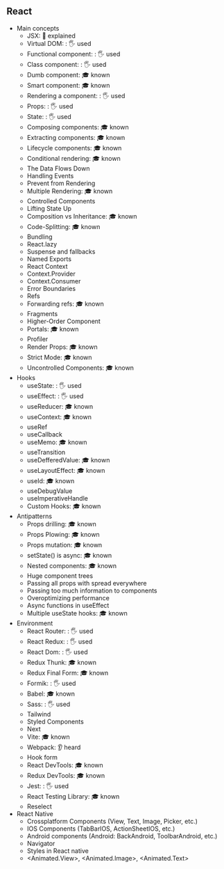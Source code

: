 ## React

- Main concepts
  - JSX: 🙋 explained
  - Virtual DOM: \: 🖐️ used
  - Functional component: \: 🖐️ used
  - Class component: \: 🖐️ used
  - Dumb component: 🎓 known
  - Smart component: 🎓 known
  - Rendering a component: \: 🖐️ used
  - Props: \: 🖐️ used
  - State: \: 🖐️ used
  - Composing components: 🎓 known
  - Extracting components: 🎓 known
  - Lifecycle components: 🎓 known
  - Conditional rendering: 🎓 known
  - The Data Flows Down
  - Handling Events
  - Prevent from Rendering
  - Multiple Rendering: 🎓 known
  - Controlled Components
  - Lifting State Up
  - Composition vs Inheritance: 🎓 known
  - Code-Splitting: 🎓 known
  - Bundling
  - React.lazy
  - Suspense and fallbacks
  - Named Exports
  - React Context
  - Context.Provider
  - Context.Consumer
  - Error Boundaries
  - Refs
  - Forwarding refs: 🎓 known
  - Fragments
  - Higher-Order Component
  - Portals: 🎓 known
  - Profiler
  - Render Props: 🎓 known
  - Strict Mode: 🎓 known
  - Uncontrolled Components: 🎓 known
- Hooks
  - useState: \: 🖐️ used
  - useEffect: \: 🖐️ used
  - useReducer: 🎓 known
  - useContext: 🎓 known
  - useRef
  - useCallback
  - useMemo: 🎓 known
  - useTransition
  - useDefferedValue: 🎓 known
  - useLayoutEffect: 🎓 known
  - useId: 🎓 known
  - useDebugValue
  - useImperativeHandle
  - Custom Hooks: 🎓 known
- Antipatterns
  - Props drilling: 🎓 known
  - Props Plowing: 🎓 known
  - Props mutation: 🎓 known
  - setState() is async: 🎓 known
  - Nested components: 🎓 known
  - Huge component trees
  - Passing all props with spread everywhere
  - Passing too much information to components
  - Overoptimizing performance
  - Async functions in useEffect
  - Multiple useState hooks: 🎓 known
- Environment
  - React Router: \: 🖐️ used
  - React Redux: \: 🖐️ used
  - React Dom: \: 🖐️ used
  - Redux Thunk: 🎓 known
  - Redux Final Form: 🎓 known
  - Formik: \: 🖐️ used
  - Babel: 🎓 known
  - Sass: \: 🖐️ used
  - Tailwind
  - Styled Components
  - Next
  - Vite: 🎓 known
  - Webpack: 👂 heard
  - Hook form
  - React DevTools: 🎓 known
  - Redux DevTools: 🎓 known
  - Jest: \: 🖐️ used
  - React Testing Library: 🎓 known
  - Reselect
- React Native
  - Crossplatform Components (View, Text, Image, Picker, etc.)
  - IOS Components (TabBarIOS, ActionSheetIOS, etc.)
  - Android components (Android: BackAndroid, ToolbarAndroid, etc.)
  - Navigator
  - Styles in React native
  - <Animated.View>, <Animated.Image>, <Animated.Text>
